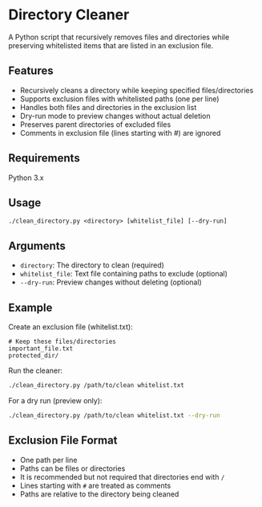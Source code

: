 # Directory Cleaner

A Python script that recursively removes files and directories while 
preserving whitelisted items that are listed in an exclusion file.

## Features

- Recursively cleans a directory while keeping specified files/directories
- Supports exclusion files with whitelisted paths (one per line)
- Handles both files and directories in the exclusion list
- Dry-run mode to preview changes without actual deletion
- Preserves parent directories of excluded files
- Comments in exclusion file (lines starting with #) are ignored

## Requirements

Python 3.x

## Usage

    ./clean_directory.py <directory> [whitelist_file] [--dry-run]

## Arguments

- `directory`: The directory to clean (required)
- `whitelist_file`: Text file containing paths to exclude (optional)
- `--dry-run`: Preview changes without deleting (optional)

## Example

Create an exclusion file (whitelist.txt):

    # Keep these files/directories
    important_file.txt
    protected_dir/

Run the cleaner:

```bash
./clean_directory.py /path/to/clean whitelist.txt
```

For a dry run (preview only):

```bash
./clean_directory.py /path/to/clean whitelist.txt --dry-run
```

## Exclusion File Format

- One path per line
- Paths can be files or directories
- It is recommended but not required that directories end with `/`
- Lines starting with `#` are treated as comments
- Paths are relative to the directory being cleaned
